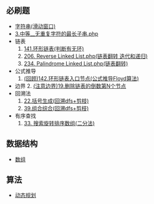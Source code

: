 ## 必刷题
- [字符串(滑动窗口)](https://github.com/wuye251/algorithm/tree/master/%E5%8A%9B%E6%89%A3/%E5%AD%97%E7%AC%A6%E4%B8%B2)
- [3.中等__无重复字符的最长子串.php](https://github.com/wuye251/algorithm/blob/master/%E5%8A%9B%E6%89%A3/%E5%AD%97%E7%AC%A6%E4%B8%B2/%E6%BB%91%E5%8A%A8%E7%AA%97%E5%8F%A3/3.%20%E4%B8%AD%E7%AD%89__%E6%97%A0%E9%87%8D%E5%A4%8D%E5%AD%97%E7%AC%A6%E7%9A%84%E6%9C%80%E9%95%BF%E5%AD%90%E4%B8%B2.php)
- 链表
	1. [141.环形链表(判断有无环)](https://github.com/wuye251/algorithm/blob/master/%E5%8A%9B%E6%89%A3/%E9%9D%A2%E8%AF%95%E5%87%86%E5%A4%87/2020/141.%E7%8E%AF%E5%BD%A2%E9%93%BE%E8%A1%A8.php)
    2. [206. Reverse Linked List.php(链表翻转 迭代和递归)](https://github.com/wuye251/algorithm/blob/master/%E5%8A%9B%E6%89%A3/%E9%9D%A2%E8%AF%95%E5%87%86%E5%A4%87/2020/206.%20Reverse%20Linked%20List.php)
	3. [234. Palindrome Linked List.php(链表翻转)](https://github.com/wuye251/algorithm/blob/master/%E5%8A%9B%E6%89%A3/%E9%9D%A2%E8%AF%95%E5%87%86%E5%A4%87/2020/234.%20Palindrome%20Linked%20List.php)
- 公式推导
	1. [(回顾)142.环形链表入口节点(公式推导Floyd算法)](https://github.com/wuye251/algorithm/blob/master/%E5%8A%9B%E6%89%A3/%E9%9D%A2%E8%AF%95%E5%87%86%E5%A4%87/2020/530.%20%E4%BA%8C%E5%8F%89%E6%90%9C%E7%B4%A2%E6%A0%91%E7%9A%84%E6%9C%80%E5%B0%8F%E7%BB%9D%E5%AF%B9%E5%B7%AE.php)
- 边界
	2. [(注意边界)19.删除链表的倒数第N个节点](https://github.com/wuye251/algorithm/blob/master/%E5%8A%9B%E6%89%A3/%E9%9D%A2%E8%AF%95%E5%87%86%E5%A4%87/2020/19.%20%E5%88%A0%E9%99%A4%E9%93%BE%E8%A1%A8%E7%9A%84%E5%80%92%E6%95%B0%E7%AC%ACN%E4%B8%AA%E8%8A%82%E7%82%B9.php)
- 回溯法
	1. [22.括号生成(回溯dfs+剪枝)](https://github.com/wuye251/algorithm/blob/master/%E5%8A%9B%E6%89%A3/%E9%9D%A2%E8%AF%95%E5%87%86%E5%A4%87/2020/22.%20%E6%8B%AC%E5%8F%B7%E7%94%9F%E6%88%90.php)
	2. [39.组合综合(回溯dfs+剪枝)](https://github.com/wuye251/algorithm/blob/master/%E5%8A%9B%E6%89%A3/%E9%9D%A2%E8%AF%95%E5%87%86%E5%A4%87/2020/39.%20%E7%BB%84%E5%90%88%E6%80%BB%E5%92%8C.php)
- 有序查找
	1. [33. 搜索旋转排序数组(二分法)](https://github.com/wuye251/algorithm/blob/master/%E5%8A%9B%E6%89%A3/%E9%9D%A2%E8%AF%95%E5%87%86%E5%A4%87/2020/33.%20%E6%90%9C%E7%B4%A2%E6%97%8B%E8%BD%AC%E6%8E%92%E5%BA%8F%E6%95%B0%E7%BB%84.php)



## 数据结构
- [数组](https://github.com/wuye251/algorithm/tree/master/%E5%8A%9B%E6%89%A3/%E6%95%B0%E7%BB%84)

## 算法
- [动态规划](https://github.com/wuye251/algorithm/tree/master/%E5%8A%9B%E6%89%A3/%E5%8A%A8%E6%80%81%E8%A7%84%E5%88%92)

  